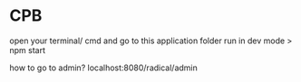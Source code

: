 # CPB
open your terminal/ cmd
and go to this application folder
run in dev mode > npm start

how to go to admin?
localhost:8080/radical/admin
 
